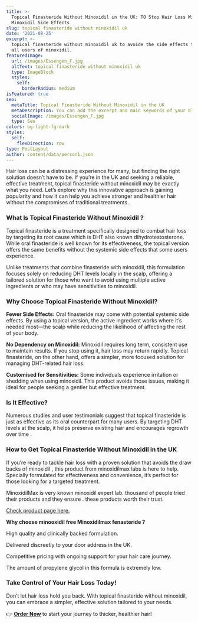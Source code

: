 ```yaml
---
title: >-
  Topical Finasteride Without Minoxidil in the UK: TO Stop Hair Loss Without The
  Minoxidil Side Effects
slug: topical finasteride without minoxidil uk
date: '2021-08-25'
excerpt: >-
  topical finasteride without minoxidil uk to avoide the side effects that nose
  all users of minoxidil.
featuredImage:
  url: /images/Essengen_F.jpg
  altText: topical finasteride without minoxidil uk
  type: ImageBlock
  styles:
    self:
      borderRadius: medium
isFeatured: true
seo:
  metaTitle: Topical Finasteride Without Minoxidil in the UK
  metaDescription: You can add the excerpt and main keywords of your blog post here.
  socialImage: /images/Essengen_F.jpg
  type: Seo
colors: bg-light-fg-dark
styles:
  self:
    flexDirection: row
type: PostLayout
author: content/data/person1.json
---
```

Hair loss can be a distressing experience for many, but finding the right solution doesn’t have to be. If you’re in the UK and seeking a reliable, effective treatment, topical finasteride without minoxidil may be exactly what you need. Let’s explore why this innovative approach is gaining popularity and how it can help you achieve stronger and healthier hair without the compromises of traditional treatments.



### **What Is Topical Finasteride Without Minoxidil ?**

Topical finasteride is a treatment specifically designed to combat hair loss by targeting its root cause which is DHT also known dihydrotestosterone. While oral finasteride is well known for its effectiveness, the topical version offers the same benefits without the systemic side effects that some users experience.

Unlike treatments that combine finasteride with minoxidil, this formulation focuses solely on reducing DHT levels locally in the scalp, offering a tailored solution for those who want to avoid using multiple active ingredients or who may have sensitivities to minoxidil.



### **Why Choose Topical Finasteride Without Minoxidil?**

**Fewer Side Effects:**
Oral finasteride may come with potential systemic side effects. By using a topical version, the active ingredient works where it’s needed most—the scalp while reducing the likelihood of affecting the rest of your body.

**No Dependency on Minoxidil:**
Minoxidil requires long term, consistent use to maintain results. If you stop using it, hair loss may return rapidly. Topical finasteride, on the other hand, offers a simpler, more focused solution for managing DHT-related hair loss.

**Customised for Sensitivities:**
Some individuals experience irritation or shedding when using minoxidil. This product avoids those issues, making it ideal for people seeking a gentler but effective treatment.



### **Is It Effective?**

Numerous studies and user testimonials suggest that topical finasteride is just as effective as its oral counterpart for many users. By targeting DHT levels at the scalp, it helps preserve existing hair and encourages regrowth over time .



### **How to Get Topical Finasteride Without Minoxidil in the UK**

If you’re ready to tackle hair loss with a proven solution that avoids the draw backs of minoxidil , this product from minoxidilmax labs is here to help. Specially formulated for effectiveness and convenience, it’s perfect for those looking for a targeted treatment. 

MinoxidilMax is very known minoxidil expert lab. thousand of people tried their products and they ensure . these products worth their trust.

[Check product page here.](https://www.minoxidilmax.com/topical-finasteride-without-minoxidil-essengen-f?hair=547)

**Why choose minooxidil free Minoxidilmax fenasteride ?**

High quality and clinically backed formulation.

Delivered discreetly to your door address in the UK.

Competitive pricing with ongoing support for your hair care journey.

The amount of propylene glycol in this formula is extremely low.


### **Take Control of Your Hair Loss Today!**

Don’t let hair loss hold you back. With topical finasteride without minoxidil, you can embrace a simpler, effective solution tailored to your needs.

👉 [**Order Now**](https://www.minoxidilmax.com/topical-finasteride-without-minoxidil-essengen-f?hair=547) to start your journey to thicker, healthier hair!

